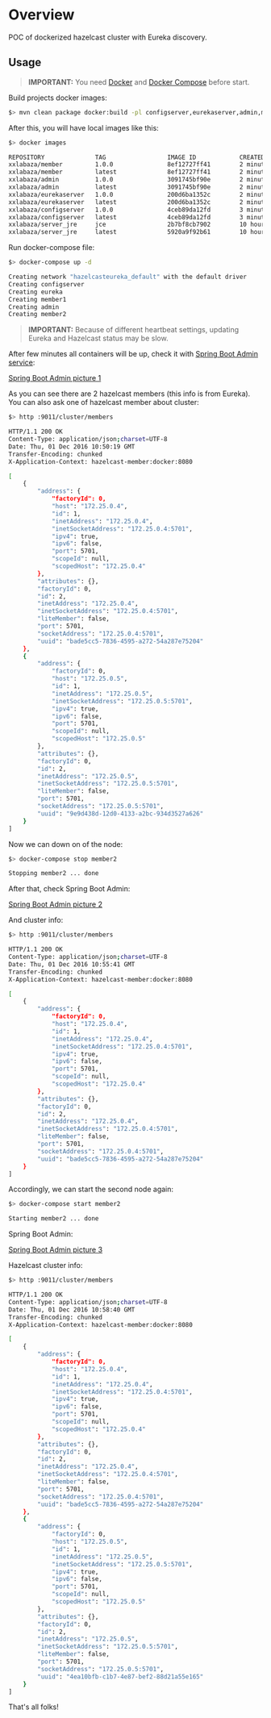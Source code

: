 
# Overview

POC of dockerized hazelcast cluster with Eureka discovery.

## Usage

> **IMPORTANT:** You need [Docker](https://docs.docker.com/engine/installation/) and [Docker Compose](https://docs.docker.com/compose/install/) before start.

Build projects docker images:

```bash
$> mvn clean package docker:build -pl configserver,eurekaserver,admin,member
```

After this, you will have local images like this:

```bash
$> docker images

REPOSITORY              TAG                 IMAGE ID            CREATED             SIZE
xxlabaza/member         1.0.0               8ef12727ff41        2 minutes ago       221 MB
xxlabaza/member         latest              8ef12727ff41        2 minutes ago       221 MB
xxlabaza/admin          1.0.0               3091745bf90e        2 minutes ago       214 MB
xxlabaza/admin          latest              3091745bf90e        2 minutes ago       214 MB
xxlabaza/eurekaserver   1.0.0               200d6ba1352c        2 minutes ago       216 MB
xxlabaza/eurekaserver   latest              200d6ba1352c        2 minutes ago       216 MB
xxlabaza/configserver   1.0.0               4ceb89da12fd        3 minutes ago       213 MB
xxlabaza/configserver   latest              4ceb89da12fd        3 minutes ago       213 MB
xxlabaza/server_jre     jce                 2b7bf8cb7902        10 hours ago        167 MB
xxlabaza/server_jre     latest              5920a9f92b61        10 hours ago        167 MB
```

Run docker-compose file:

```bash
$> docker-compose up -d

Creating network "hazelcasteureka_default" with the default driver
Creating configserver
Creating eureka
Creating member1
Creating admin
Creating member2
```

> **IMPORTANT:** Because of different heartbeat settings, updating Eureka and Hazelcast status may be slow.

After few minutes all containers will be up, check it with [Spring Boot Admin service](http://localhost:9002):

[Spring Boot Admin picture 1](https://github.com/xxlabaza/hazelcast_eureka/master/images/1.png)

As you can see there are 2 hazelcast members (this info is from Eureka). You can also ask one of hazelcast member about cluster:

```bash
$> http :9011/cluster/members

HTTP/1.1 200 OK
Content-Type: application/json;charset=UTF-8
Date: Thu, 01 Dec 2016 10:50:19 GMT
Transfer-Encoding: chunked
X-Application-Context: hazelcast-member:docker:8080

[
    {
        "address": {
            "factoryId": 0,
            "host": "172.25.0.4",
            "id": 1,
            "inetAddress": "172.25.0.4",
            "inetSocketAddress": "172.25.0.4:5701",
            "ipv4": true,
            "ipv6": false,
            "port": 5701,
            "scopeId": null,
            "scopedHost": "172.25.0.4"
        },
        "attributes": {},
        "factoryId": 0,
        "id": 2,
        "inetAddress": "172.25.0.4",
        "inetSocketAddress": "172.25.0.4:5701",
        "liteMember": false,
        "port": 5701,
        "socketAddress": "172.25.0.4:5701",
        "uuid": "bade5cc5-7836-4595-a272-54a287e75204"
    },
    {
        "address": {
            "factoryId": 0,
            "host": "172.25.0.5",
            "id": 1,
            "inetAddress": "172.25.0.5",
            "inetSocketAddress": "172.25.0.5:5701",
            "ipv4": true,
            "ipv6": false,
            "port": 5701,
            "scopeId": null,
            "scopedHost": "172.25.0.5"
        },
        "attributes": {},
        "factoryId": 0,
        "id": 2,
        "inetAddress": "172.25.0.5",
        "inetSocketAddress": "172.25.0.5:5701",
        "liteMember": false,
        "port": 5701,
        "socketAddress": "172.25.0.5:5701",
        "uuid": "9e9d438d-12d0-4133-a2bc-934d3527a626"
    }
]
```

Now we can down on of the node:

```bash
$> docker-compose stop member2

Stopping member2 ... done
```

After that, check Spring Boot Admin:

[Spring Boot Admin picture 2](https://github.com/xxlabaza/hazelcast_eureka/master/images/2.png)

And cluster info:

```bash
$> http :9011/cluster/members

HTTP/1.1 200 OK
Content-Type: application/json;charset=UTF-8
Date: Thu, 01 Dec 2016 10:55:41 GMT
Transfer-Encoding: chunked
X-Application-Context: hazelcast-member:docker:8080

[
    {
        "address": {
            "factoryId": 0,
            "host": "172.25.0.4",
            "id": 1,
            "inetAddress": "172.25.0.4",
            "inetSocketAddress": "172.25.0.4:5701",
            "ipv4": true,
            "ipv6": false,
            "port": 5701,
            "scopeId": null,
            "scopedHost": "172.25.0.4"
        },
        "attributes": {},
        "factoryId": 0,
        "id": 2,
        "inetAddress": "172.25.0.4",
        "inetSocketAddress": "172.25.0.4:5701",
        "liteMember": false,
        "port": 5701,
        "socketAddress": "172.25.0.4:5701",
        "uuid": "bade5cc5-7836-4595-a272-54a287e75204"
    }
]
```

Accordingly, we can start the second node again:

```bash
$> docker-compose start member2

Starting member2 ... done
```

Spring Boot Admin:

[Spring Boot Admin picture 3](https://github.com/xxlabaza/hazelcast_eureka/master/images/3.png)

Hazelcast cluster info:

```bash
$> http :9011/cluster/members

HTTP/1.1 200 OK
Content-Type: application/json;charset=UTF-8
Date: Thu, 01 Dec 2016 10:58:40 GMT
Transfer-Encoding: chunked
X-Application-Context: hazelcast-member:docker:8080

[
    {
        "address": {
            "factoryId": 0,
            "host": "172.25.0.4",
            "id": 1,
            "inetAddress": "172.25.0.4",
            "inetSocketAddress": "172.25.0.4:5701",
            "ipv4": true,
            "ipv6": false,
            "port": 5701,
            "scopeId": null,
            "scopedHost": "172.25.0.4"
        },
        "attributes": {},
        "factoryId": 0,
        "id": 2,
        "inetAddress": "172.25.0.4",
        "inetSocketAddress": "172.25.0.4:5701",
        "liteMember": false,
        "port": 5701,
        "socketAddress": "172.25.0.4:5701",
        "uuid": "bade5cc5-7836-4595-a272-54a287e75204"
    },
    {
        "address": {
            "factoryId": 0,
            "host": "172.25.0.5",
            "id": 1,
            "inetAddress": "172.25.0.5",
            "inetSocketAddress": "172.25.0.5:5701",
            "ipv4": true,
            "ipv6": false,
            "port": 5701,
            "scopeId": null,
            "scopedHost": "172.25.0.5"
        },
        "attributes": {},
        "factoryId": 0,
        "id": 2,
        "inetAddress": "172.25.0.5",
        "inetSocketAddress": "172.25.0.5:5701",
        "liteMember": false,
        "port": 5701,
        "socketAddress": "172.25.0.5:5701",
        "uuid": "4ea10bfb-c1b7-4e87-bef2-88d21a55e165"
    }
]
```

That's all folks!